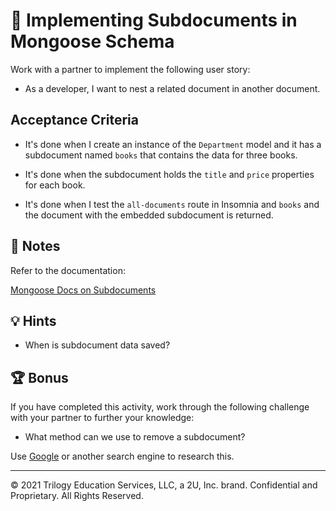# 📖 Implementing Subdocuments in Mongoose Schema

Work with a partner to implement the following user story:

* As a developer, I want to nest a related document in another document. 

## Acceptance Criteria

* It's done when I create an instance of the `Department` model and it has a subdocument named `books` that contains the data for three books.

* It's done when the subdocument holds the `title` and `price` properties for each book.

* It's done when I test the `all-documents` route in Insomnia and `books` and the document with the embedded subdocument is returned.

## 📝 Notes

Refer to the documentation: 

[Mongoose Docs on Subdocuments](https://mongoosejs.com/docs/subdocs.html)

## 💡 Hints

* When is subdocument data saved? 

## 🏆 Bonus

If you have completed this activity, work through the following challenge with your partner to further your knowledge:

* What method can we use to remove a subdocument? 

Use [Google](https://www.google.com) or another search engine to research this.

---
© 2021 Trilogy Education Services, LLC, a 2U, Inc. brand. Confidential and Proprietary. All Rights Reserved.
